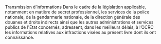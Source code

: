 Transmission d’informations
Dans le cadre de la législation applicable, notamment en matière de secret professionnel, les services de la police nationale, de la gendarmerie nationale, de la direction générale des douanes et droits indirects ainsi que les autres administrations et services publics de l'Etat concernés, adressent, dans les meilleurs délais, à l’OCRC les informations relatives aux infractions visées au présent livre dont ils ont connaissance.